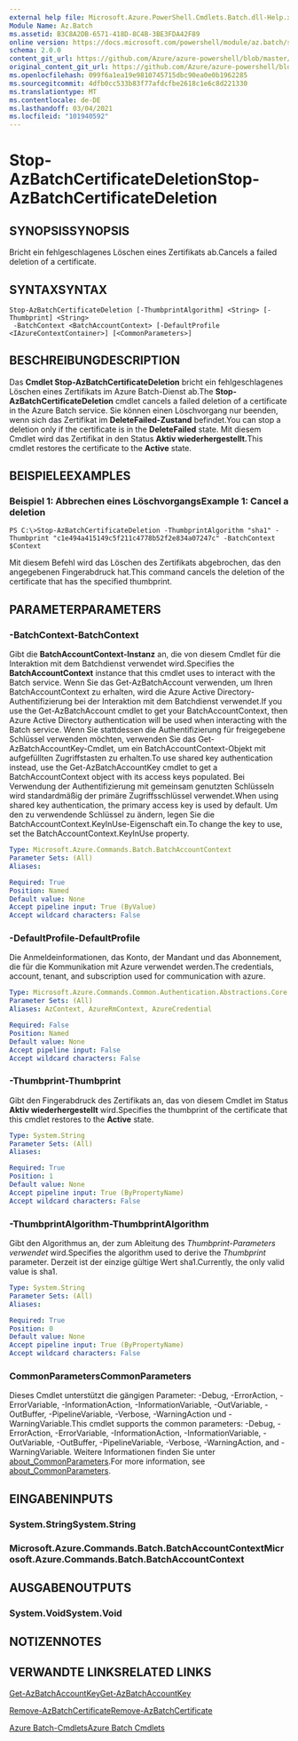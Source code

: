 ```yaml
---
external help file: Microsoft.Azure.PowerShell.Cmdlets.Batch.dll-Help.xml
Module Name: Az.Batch
ms.assetid: B3C8A2DB-6571-418D-8C4B-3BE3FDA42F89
online version: https://docs.microsoft.com/powershell/module/az.batch/stop-azbatchcertificatedeletion
schema: 2.0.0
content_git_url: https://github.com/Azure/azure-powershell/blob/master/src/Batch/Batch/help/Stop-AzBatchCertificateDeletion.md
original_content_git_url: https://github.com/Azure/azure-powershell/blob/master/src/Batch/Batch/help/Stop-AzBatchCertificateDeletion.md
ms.openlocfilehash: 099f6a1ea19e9810745715dbc90ea0e0b1962285
ms.sourcegitcommit: 4dfb0cc533b83f77afdcfbe2618c1e6c8d221330
ms.translationtype: MT
ms.contentlocale: de-DE
ms.lasthandoff: 03/04/2021
ms.locfileid: "101940592"
---
```

# <span data-ttu-id="284d2-101">Stop-AzBatchCertificateDeletion</span><span class="sxs-lookup"><span data-stu-id="284d2-101">Stop-AzBatchCertificateDeletion</span></span>

## <span data-ttu-id="284d2-102">SYNOPSIS</span><span class="sxs-lookup"><span data-stu-id="284d2-102">SYNOPSIS</span></span>
<span data-ttu-id="284d2-103">Bricht ein fehlgeschlagenes Löschen eines Zertifikats ab.</span><span class="sxs-lookup"><span data-stu-id="284d2-103">Cancels a failed deletion of a certificate.</span></span>

## <span data-ttu-id="284d2-104">SYNTAX</span><span class="sxs-lookup"><span data-stu-id="284d2-104">SYNTAX</span></span>

```
Stop-AzBatchCertificateDeletion [-ThumbprintAlgorithm] <String> [-Thumbprint] <String>
 -BatchContext <BatchAccountContext> [-DefaultProfile <IAzureContextContainer>] [<CommonParameters>]
```

## <span data-ttu-id="284d2-105">BESCHREIBUNG</span><span class="sxs-lookup"><span data-stu-id="284d2-105">DESCRIPTION</span></span>
<span data-ttu-id="284d2-106">Das **Cmdlet Stop-AzBatchCertificateDeletion** bricht ein fehlgeschlagenes Löschen eines Zertifikats im Azure Batch-Dienst ab.</span><span class="sxs-lookup"><span data-stu-id="284d2-106">The **Stop-AzBatchCertificateDeletion** cmdlet cancels a failed deletion of a certificate in the Azure Batch service.</span></span>
<span data-ttu-id="284d2-107">Sie können einen Löschvorgang nur beenden, wenn sich das Zertifikat im **DeleteFailed-Zustand** befindet.</span><span class="sxs-lookup"><span data-stu-id="284d2-107">You can stop a deletion only if the certificate is in the **DeleteFailed** state.</span></span>
<span data-ttu-id="284d2-108">Mit diesem Cmdlet wird das Zertifikat in den Status **Aktiv wiederhergestellt.**</span><span class="sxs-lookup"><span data-stu-id="284d2-108">This cmdlet restores the certificate to the **Active** state.</span></span>

## <span data-ttu-id="284d2-109">BEISPIELE</span><span class="sxs-lookup"><span data-stu-id="284d2-109">EXAMPLES</span></span>

### <span data-ttu-id="284d2-110">Beispiel 1: Abbrechen eines Löschvorgangs</span><span class="sxs-lookup"><span data-stu-id="284d2-110">Example 1: Cancel a deletion</span></span>
```
PS C:\>Stop-AzBatchCertificateDeletion -ThumbprintAlgorithm "sha1" -Thumbprint "c1e494a415149c5f211c4778b52f2e834a07247c" -BatchContext $Context
```

<span data-ttu-id="284d2-111">Mit diesem Befehl wird das Löschen des Zertifikats abgebrochen, das den angegebenen Fingerabdruck hat.</span><span class="sxs-lookup"><span data-stu-id="284d2-111">This command cancels the deletion of the certificate that has the specified thumbprint.</span></span>

## <span data-ttu-id="284d2-112">PARAMETER</span><span class="sxs-lookup"><span data-stu-id="284d2-112">PARAMETERS</span></span>

### <span data-ttu-id="284d2-113">-BatchContext</span><span class="sxs-lookup"><span data-stu-id="284d2-113">-BatchContext</span></span>
<span data-ttu-id="284d2-114">Gibt die **BatchAccountContext-Instanz** an, die von diesem Cmdlet für die Interaktion mit dem Batchdienst verwendet wird.</span><span class="sxs-lookup"><span data-stu-id="284d2-114">Specifies the **BatchAccountContext** instance that this cmdlet uses to interact with the Batch service.</span></span>
<span data-ttu-id="284d2-115">Wenn Sie das Get-AzBatchAccount verwenden, um Ihren BatchAccountContext zu erhalten, wird die Azure Active Directory-Authentifizierung bei der Interaktion mit dem Batchdienst verwendet.</span><span class="sxs-lookup"><span data-stu-id="284d2-115">If you use the Get-AzBatchAccount cmdlet to get your BatchAccountContext, then Azure Active Directory authentication will be used when interacting with the Batch service.</span></span> <span data-ttu-id="284d2-116">Wenn Sie stattdessen die Authentifizierung für freigegebene Schlüssel verwenden möchten, verwenden Sie das Get-AzBatchAccountKey-Cmdlet, um ein BatchAccountContext-Objekt mit aufgefüllten Zugriffstasten zu erhalten.</span><span class="sxs-lookup"><span data-stu-id="284d2-116">To use shared key authentication instead, use the Get-AzBatchAccountKey cmdlet to get a BatchAccountContext object with its access keys populated.</span></span> <span data-ttu-id="284d2-117">Bei Verwendung der Authentifizierung mit gemeinsam genutzten Schlüsseln wird standardmäßig der primäre Zugriffsschlüssel verwendet.</span><span class="sxs-lookup"><span data-stu-id="284d2-117">When using shared key authentication, the primary access key is used by default.</span></span> <span data-ttu-id="284d2-118">Um den zu verwendende Schlüssel zu ändern, legen Sie die BatchAccountContext.KeyInUse-Eigenschaft ein.</span><span class="sxs-lookup"><span data-stu-id="284d2-118">To change the key to use, set the BatchAccountContext.KeyInUse property.</span></span>

```yaml
Type: Microsoft.Azure.Commands.Batch.BatchAccountContext
Parameter Sets: (All)
Aliases:

Required: True
Position: Named
Default value: None
Accept pipeline input: True (ByValue)
Accept wildcard characters: False
```

### <span data-ttu-id="284d2-119">-DefaultProfile</span><span class="sxs-lookup"><span data-stu-id="284d2-119">-DefaultProfile</span></span>
<span data-ttu-id="284d2-120">Die Anmeldeinformationen, das Konto, der Mandant und das Abonnement, die für die Kommunikation mit Azure verwendet werden.</span><span class="sxs-lookup"><span data-stu-id="284d2-120">The credentials, account, tenant, and subscription used for communication with azure.</span></span>

```yaml
Type: Microsoft.Azure.Commands.Common.Authentication.Abstractions.Core.IAzureContextContainer
Parameter Sets: (All)
Aliases: AzContext, AzureRmContext, AzureCredential

Required: False
Position: Named
Default value: None
Accept pipeline input: False
Accept wildcard characters: False
```

### <span data-ttu-id="284d2-121">-Thumbprint</span><span class="sxs-lookup"><span data-stu-id="284d2-121">-Thumbprint</span></span>
<span data-ttu-id="284d2-122">Gibt den Fingerabdruck des Zertifikats an, das von diesem Cmdlet im Status **Aktiv wiederhergestellt** wird.</span><span class="sxs-lookup"><span data-stu-id="284d2-122">Specifies the thumbprint of the certificate that this cmdlet restores to the **Active** state.</span></span>

```yaml
Type: System.String
Parameter Sets: (All)
Aliases:

Required: True
Position: 1
Default value: None
Accept pipeline input: True (ByPropertyName)
Accept wildcard characters: False
```

### <span data-ttu-id="284d2-123">-ThumbprintAlgorithm</span><span class="sxs-lookup"><span data-stu-id="284d2-123">-ThumbprintAlgorithm</span></span>
<span data-ttu-id="284d2-124">Gibt den Algorithmus an, der zum Ableitung des *Thumbprint-Parameters verwendet* wird.</span><span class="sxs-lookup"><span data-stu-id="284d2-124">Specifies the algorithm used to derive the *Thumbprint* parameter.</span></span>
<span data-ttu-id="284d2-125">Derzeit ist der einzige gültige Wert sha1.</span><span class="sxs-lookup"><span data-stu-id="284d2-125">Currently, the only valid value is sha1.</span></span>

```yaml
Type: System.String
Parameter Sets: (All)
Aliases:

Required: True
Position: 0
Default value: None
Accept pipeline input: True (ByPropertyName)
Accept wildcard characters: False
```

### <span data-ttu-id="284d2-126">CommonParameters</span><span class="sxs-lookup"><span data-stu-id="284d2-126">CommonParameters</span></span>
<span data-ttu-id="284d2-127">Dieses Cmdlet unterstützt die gängigen Parameter: -Debug, -ErrorAction, -ErrorVariable, -InformationAction, -InformationVariable, -OutVariable, -OutBuffer, -PipelineVariable, -Verbose, -WarningAction und -WarningVariable.</span><span class="sxs-lookup"><span data-stu-id="284d2-127">This cmdlet supports the common parameters: -Debug, -ErrorAction, -ErrorVariable, -InformationAction, -InformationVariable, -OutVariable, -OutBuffer, -PipelineVariable, -Verbose, -WarningAction, and -WarningVariable.</span></span> <span data-ttu-id="284d2-128">Weitere Informationen finden Sie unter [about_CommonParameters](http://go.microsoft.com/fwlink/?LinkID=113216).</span><span class="sxs-lookup"><span data-stu-id="284d2-128">For more information, see [about_CommonParameters](http://go.microsoft.com/fwlink/?LinkID=113216).</span></span>

## <span data-ttu-id="284d2-129">EINGABEN</span><span class="sxs-lookup"><span data-stu-id="284d2-129">INPUTS</span></span>

### <span data-ttu-id="284d2-130">System.String</span><span class="sxs-lookup"><span data-stu-id="284d2-130">System.String</span></span>

### <span data-ttu-id="284d2-131">Microsoft.Azure.Commands.Batch.BatchAccountContext</span><span class="sxs-lookup"><span data-stu-id="284d2-131">Microsoft.Azure.Commands.Batch.BatchAccountContext</span></span>

## <span data-ttu-id="284d2-132">AUSGABEN</span><span class="sxs-lookup"><span data-stu-id="284d2-132">OUTPUTS</span></span>

### <span data-ttu-id="284d2-133">System.Void</span><span class="sxs-lookup"><span data-stu-id="284d2-133">System.Void</span></span>

## <span data-ttu-id="284d2-134">NOTIZEN</span><span class="sxs-lookup"><span data-stu-id="284d2-134">NOTES</span></span>

## <span data-ttu-id="284d2-135">VERWANDTE LINKS</span><span class="sxs-lookup"><span data-stu-id="284d2-135">RELATED LINKS</span></span>

[<span data-ttu-id="284d2-136">Get-AzBatchAccountKey</span><span class="sxs-lookup"><span data-stu-id="284d2-136">Get-AzBatchAccountKey</span></span>](./Get-AzBatchAccountKey.md)

[<span data-ttu-id="284d2-137">Remove-AzBatchCertificate</span><span class="sxs-lookup"><span data-stu-id="284d2-137">Remove-AzBatchCertificate</span></span>](./Remove-AzBatchCertificate.md)

[<span data-ttu-id="284d2-138">Azure Batch-Cmdlets</span><span class="sxs-lookup"><span data-stu-id="284d2-138">Azure Batch Cmdlets</span></span>](/powershell/module/Az.Batch/)
